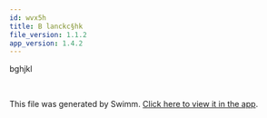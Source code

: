 ```yaml
---
id: wvx5h
title: B lanckc§hk
file_version: 1.1.2
app_version: 1.4.2
---
```


bghjkl

<br/>

This file was generated by Swimm. [Click here to view it in the app](/repos/ls4DA2fLasmQuEbT4ipw/docs/wvx5h).
